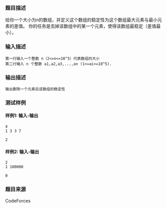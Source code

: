 ### 题目描述

给你一个大小为n的数组，并定义这个数组的稳定性为这个数组最大元素与最小元素的差值。 你的任务是去掉该数组中的某一个元素，使得该数组最稳定（差值最小）。

### 输入描述

```
第一行输入一个整数 n（2<=n<=10^5）代表数组的大小
第二行输入 n 个整数 a1,a2,a3,...,an (1<=ai<=10^5).
```

### 输出描述

```
输出删除一个元素后该数组的稳定性
```

### 测试样例

#### 样例1: 输入-输出

```
4
1 3 3 7
```

```
2
```

#### 样例2: 输入-输出

```
2
1 100000
```

```
0
```

### 题目来源

CodeForces

